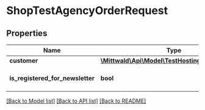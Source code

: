 # ShopTestAgencyOrderRequest

## Properties
Name | Type | Description | Notes
------------ | ------------- | ------------- | -------------
**customer** | [**\Mittwald\Api\Model\TestHostingOrderCustomer**](TestHostingOrderCustomer.md) |  | 
**is_registered_for_newsletter** | **bool** |  | [optional] [default to false]

[[Back to Model list]](../README.md#documentation-for-models) [[Back to API list]](../README.md#documentation-for-api-endpoints) [[Back to README]](../README.md)



